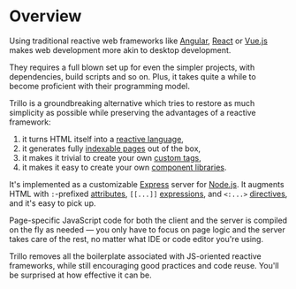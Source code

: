 # Overview

Using traditional reactive web frameworks like [Angular](https://angular.io/), [React](https://react.dev/) or [Vue.js](https://vuejs.org/) makes web development more akin to desktop development.

They requires a full blown set up for even the simpler projects, with dependencies, build scripts and so on. Plus, it takes quite a while to become proficient with their programming model.

Trillo is a groundbreaking alternative which tries to restore as much simplicity as possible while preserving the advantages of a reactive framework:

1. it turns HTML itself into a [reactive language](https://trillojs.dev/docs/concepts/reactivity),
2. it generates fully [indexable pages](https://trillojs.dev/docs/concepts/indexability) out of the box,
3. it makes it trivial to create your own [custom tags](https://trillojs.dev/docs/concepts/reusability),
4. it makes it easy to create your own [component libraries](https://trillojs.dev/docs/concepts/kits).

It's implemented as a customizable [Express](https://expressjs.com/) server for [Node.js](https://nodejs.org/). It augments HTML with `:`-prefixed [attributes](https://trillojs.dev/docs/reference/language#1-logic-values-), `[[...]]` [expressions](https://trillojs.dev/docs/reference/language#2-reactive-expressions-), and `<:...>` [directives](https://trillojs.dev/docs/reference/preprocessor), and it's easy to pick up.

Page-specific JavaScript code for both the client and the server is compiled on the fly as needed — you only have to focus on page logic and the server takes care of the rest, no matter what IDE or code editor you're using.

Trillo removes all the boilerplate associated with JS-oriented reactive frameworks, while still encouraging good practices and code reuse. You'll be surprised at how effective it can be.
